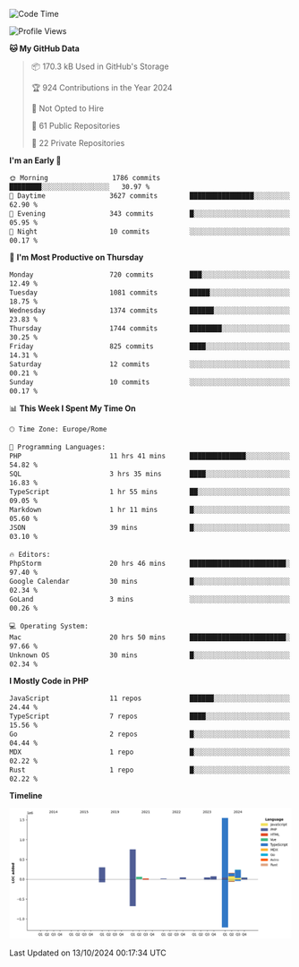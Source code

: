 <!--START_SECTION:waka-->
![Code Time](http://img.shields.io/badge/Code%20Time-5%2C387%20hrs%2044%20mins-blue)

![Profile Views](http://img.shields.io/badge/Profile%20Views-0-blue)

**🐱 My GitHub Data** 

> 📦 170.3 kB Used in GitHub's Storage 
 > 
> 🏆 924 Contributions in the Year 2024
 > 
> 🚫 Not Opted to Hire
 > 
> 📜 61 Public Repositories 
 > 
> 🔑 22 Private Repositories 
 > 
**I'm an Early 🐤** 

```text
🌞 Morning                1786 commits        ████████░░░░░░░░░░░░░░░░░   30.97 % 
🌆 Daytime                3627 commits        ████████████████░░░░░░░░░   62.90 % 
🌃 Evening                343 commits         █░░░░░░░░░░░░░░░░░░░░░░░░   05.95 % 
🌙 Night                  10 commits          ░░░░░░░░░░░░░░░░░░░░░░░░░   00.17 % 
```
📅 **I'm Most Productive on Thursday** 

```text
Monday                   720 commits         ███░░░░░░░░░░░░░░░░░░░░░░   12.49 % 
Tuesday                  1081 commits        █████░░░░░░░░░░░░░░░░░░░░   18.75 % 
Wednesday                1374 commits        ██████░░░░░░░░░░░░░░░░░░░   23.83 % 
Thursday                 1744 commits        ████████░░░░░░░░░░░░░░░░░   30.25 % 
Friday                   825 commits         ████░░░░░░░░░░░░░░░░░░░░░   14.31 % 
Saturday                 12 commits          ░░░░░░░░░░░░░░░░░░░░░░░░░   00.21 % 
Sunday                   10 commits          ░░░░░░░░░░░░░░░░░░░░░░░░░   00.17 % 
```


📊 **This Week I Spent My Time On** 

```text
🕑︎ Time Zone: Europe/Rome

💬 Programming Languages: 
PHP                      11 hrs 41 mins      ██████████████░░░░░░░░░░░   54.82 % 
SQL                      3 hrs 35 mins       ████░░░░░░░░░░░░░░░░░░░░░   16.83 % 
TypeScript               1 hr 55 mins        ██░░░░░░░░░░░░░░░░░░░░░░░   09.05 % 
Markdown                 1 hr 11 mins        █░░░░░░░░░░░░░░░░░░░░░░░░   05.60 % 
JSON                     39 mins             █░░░░░░░░░░░░░░░░░░░░░░░░   03.10 % 

🔥 Editors: 
PhpStorm                 20 hrs 46 mins      ████████████████████████░   97.40 % 
Google Calendar          30 mins             █░░░░░░░░░░░░░░░░░░░░░░░░   02.34 % 
GoLand                   3 mins              ░░░░░░░░░░░░░░░░░░░░░░░░░   00.26 % 

💻 Operating System: 
Mac                      20 hrs 50 mins      ████████████████████████░   97.66 % 
Unknown OS               30 mins             █░░░░░░░░░░░░░░░░░░░░░░░░   02.34 % 
```

**I Mostly Code in PHP** 

```text
JavaScript               11 repos            ██████░░░░░░░░░░░░░░░░░░░   24.44 % 
TypeScript               7 repos             ████░░░░░░░░░░░░░░░░░░░░░   15.56 % 
Go                       2 repos             █░░░░░░░░░░░░░░░░░░░░░░░░   04.44 % 
MDX                      1 repo              █░░░░░░░░░░░░░░░░░░░░░░░░   02.22 % 
Rust                     1 repo              █░░░░░░░░░░░░░░░░░░░░░░░░   02.22 % 
```



**Timeline**

![Lines of Code chart](https://raw.githubusercontent.com/frnwtr/frnwtr/main/assets/bar_graph.png)


 Last Updated on 13/10/2024 00:17:34 UTC
<!--END_SECTION:waka-->